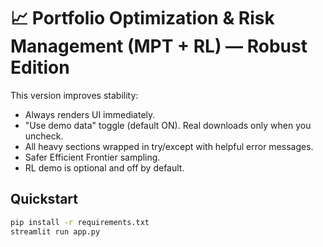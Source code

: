# 📈 Portfolio Optimization & Risk Management (MPT + RL) — Robust Edition

This version improves stability:
- Always renders UI immediately.
- "Use demo data" toggle (default ON). Real downloads only when you uncheck.
- All heavy sections wrapped in try/except with helpful error messages.
- Safer Efficient Frontier sampling.
- RL demo is optional and off by default.

## Quickstart
```bash
pip install -r requirements.txt
streamlit run app.py
```
